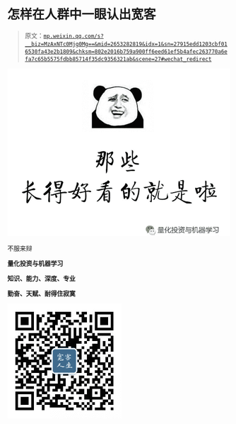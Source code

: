 # 怎样在人群中一眼认出宽客

> 原文：[`mp.weixin.qq.com/s?__biz=MzAxNTc0Mjg0Mg==&mid=2653282819&idx=1&sn=27915edd1203cbf016530fa43e2b1809&chksm=802e2016b759a900ff6eed61ef5b4afec263770a6efa7c65b5575fdbb85714f35dc9356321ab&scene=27#wechat_redirect`](http://mp.weixin.qq.com/s?__biz=MzAxNTc0Mjg0Mg==&mid=2653282819&idx=1&sn=27915edd1203cbf016530fa43e2b1809&chksm=802e2016b759a900ff6eed61ef5b4afec263770a6efa7c65b5575fdbb85714f35dc9356321ab&scene=27#wechat_redirect)

![](img/cd406c4797bb26005358270b66dd9147.png)

不服来辩

**量化投资与机器学习**

**知识、能力、深度、专业**

**勤奋、天赋、耐得住寂寞**

**![](img/cf62bb6583f105d60d96a70956b1c14c.png)**